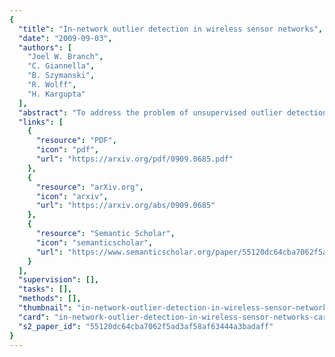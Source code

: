 ```yaml
---
{
  "title": "In-network outlier detection in wireless sensor networks",
  "date": "2009-09-03",
  "authors": [
    "Joel W. Branch",
    "C. Giannella",
    "B. Szymanski",
    "R. Wolff",
    "H. Kargupta"
  ],
  "abstract": "To address the problem of unsupervised outlier detection in wireless sensor networks, we develop an approach that (1) is flexible with respect to the outlier definition, (2) computes the result in-network to reduce both bandwidth and energy consumption, (3) uses only single-hop communication, thus permitting very simple node failure detection and message reliability assurance mechanisms (e.g., carrier-sense), and (4) seamlessly accommodates dynamic updates to data. We examine performance by simulation, using real sensor data streams. Our results demonstrate that our approach is accurate and imposes reasonable communication and power consumption demands.",
  "links": [
    {
      "resource": "PDF",
      "icon": "pdf",
      "url": "https://arxiv.org/pdf/0909.0685.pdf"
    },
    {
      "resource": "arXiv.org",
      "icon": "arxiv",
      "url": "https://arxiv.org/abs/0909.0685"
    },
    {
      "resource": "Semantic Scholar",
      "icon": "semanticscholar",
      "url": "https://www.semanticscholar.org/paper/55120dc64cba7062f5ad3af58af63444a3badaff"
    }
  ],
  "supervision": [],
  "tasks": [],
  "methods": [],
  "thumbnail": "in-network-outlier-detection-in-wireless-sensor-networks-thumb.jpg",
  "card": "in-network-outlier-detection-in-wireless-sensor-networks-card.jpg",
  "s2_paper_id": "55120dc64cba7062f5ad3af58af63444a3badaff"
}
---
```



